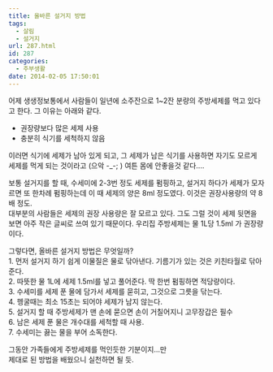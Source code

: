 ```yaml
---
title: 올바른 설거지 방법
tags:
  - 살림
  - 설거지
url: 287.html
id: 287
categories:
  - 주부생활
date: 2014-02-05 17:50:01
---
```


어제 생생정보통에서 사람들이 일년에 소주잔으로 1~2잔 분량의 주방세제를 먹고 있다고 한다. 그 이유는 아래와 같다.

*   권장량보다 많은 세제 사용
*   충분히 식기를 세척하지 않음

이러면 식기에 세제가 남아 있게 되고, 그 세제가 남은 식기를 사용하면 자기도 모르게 세제를 먹게 되는 것이라고 (으악 -_-; ) 여튼 몸에 안좋을것 같다....

보통 설거지를 할 때, 수세미에 2-3번 정도 세제를 펌핑하고, 설거지 하다가 세제가 모자르면 또 한차례 펌핑하는데 이 때 세제의 양은 8ml 정도였다. 이것은 권장사용량의 약 8배 정도.  
대부분의 사람들은 세제의 권장 사용량은 잘 모르고 있다. 그도 그럴 것이 세제 뒷면을 보면 아주 작은 글씨로 쓰여 있기 때문이다. 우리집 주방세제는 물 1L당 1.5ml 가 권장량이다.

그렇다면, 올바른 설거지 방법은 무엇일까?  
1\. 먼저 설거지 하기 쉽게 이물질은 물로 닦아낸다. 기름기가 있는 것은 키친타월로 닦아준다.  
2\. 따뜻한 물 1L에 세제 1.5ml를 넣고 풀어준다. 딱 한번 펌핑하면 적당량이다.  
3\. 수세미를 세제 푼 물에 담가서 세제를 묻히고, 그것으로 그릇을 닦는다.  
4\. 헹굴때는 최소 15초는 되어야 세제가 남지 않는다.  
5\. 설거지 할 때 주방세제가 맨 손에 묻으면 손이 거칠어지니 고무장갑은 필수  
6\. 남은 세제 푼 물은 개수대를 세척할 때 사용.  
7\. 수세미는 끓는 물을 부어 소독한다.

그동안 가족들에게 주방세제를 먹인듯한 기분이지...만  
제대로 된 방법을 배웠으니 실천하면 될 듯.
